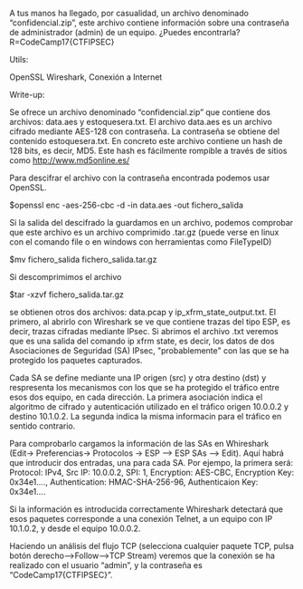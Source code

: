 A tus manos ha llegado, por casualidad, un archivo denominado “confidencial.zip”, este archivo contiene información 
sobre una contraseña de administrador (admin) de un equipo. ¿Puedes encontrarla? 
    R=CodeCamp17{CTFIPSEC}

Utils:

OpenSSL
Wireshark,
Conexión a Internet

Write-up: 

Se ofrece un archivo denominado “confidencial.zip” que contiene dos archivos: data.aes y estoquesera.txt.
El archivo data.aes es un archivo cifrado mediante AES-128 con contraseña. 
La contraseña se obtiene del contenido estoquesera.txt. En concreto este archivo contiene un hash de 128 bits, es decir, MD5.
Este hash es fácilmente rompible a través de sitios como http://www.md5online.es/

Para descifrar el archivo con la contraseña encontrada podemos usar OpenSSL. 

$openssl enc -aes-256-cbc -d -in data.aes -out fichero_salida

Si la salida del descifrado la guardamos en un archivo, podemos comprobar que este archivo es un archivo comprimido .tar.gz 
(puede verse en linux con el comando file o en windows con herramientas como FileTypeID)

$mv fichero_salida fichero_salida.tar.gz

Si descomprimimos el archivo

$tar -xzvf fichero_salida.tar.gz

se obtienen otros dos archivos: data.pcap y ip_xfrm_state_output.txt. El primero, al abrirlo con 
Wireshark se ve que contiene trazas del tipo ESP, es decir, trazas cifradas mediante IPsec. Si abrimos el archivo .txt veremos 
que es una salida del comando ip xfrm state, es decir, los datos de dos Asociaciones de Seguridad (SA) IPsec, "probablemente" con
las que se ha protegido los paquetes capturados. 

Cada SA se define mediante una IP origen (src) y otra destino (dst) y respresenta los mecanismos con los que se ha protegido el tráfico entre esos dos equipo, en cada dirección. La primera asociación indica el algoritmo de cifrado y autenticación utilizado en el tráfico origen 10.0.0.2 y destino 10.1.0.2. La segunda indica la misma informacin para el tráfico en sentido contrario. 

Para comprobarlo cargamos la información de las SAs en Whireshark (Edit→ Preferencias→ Protocolos → ESP --> ESP SAs --> Edit). 
Aquí habrá que introducir dos entradas, una para cada SA. 
Por ejempo, la primera será:
Protocol: IPv4, Src IP: 10.0.0.2, SPI: 1, Encryption: AES-CBC, Encryption Key: 0x34e1...., Authentication: HMAC-SHA-256-96, Authenticaion Key: 0x34e1....

Si la información es introducida correctamente Whireshark detectará que esos paquetes corresponde a una conexión Telnet, 
a un equipo con IP 10.1.0.2, y desde el equipo 10.0.0.2. 

Haciendo un análisis del flujo TCP (selecciona cualquier paquete TCP, pulsa botón derecho-->Follow-->TCP Stream) veremos que la conexión se ha realizado con el usuario “admin”, y la contraseña 
es “CodeCamp17{CTFIPSEC}”. 
